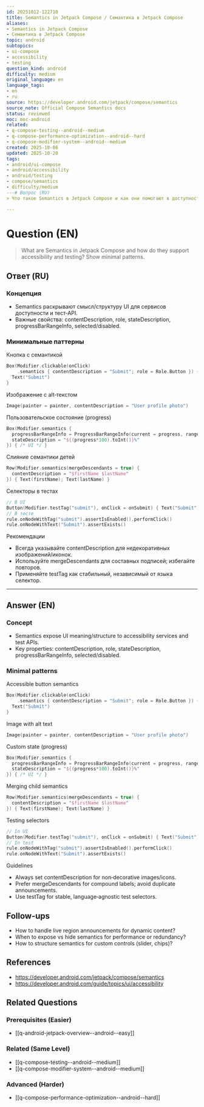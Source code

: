 ```yaml
---
id: 20251012-122710
title: Semantics in Jetpack Compose / Семантика в Jetpack Compose
aliases:
- Semantics in Jetpack Compose
- Семантика в Jetpack Compose
topic: android
subtopics:
- ui-compose
- accessibility
- testing
question_kind: android
difficulty: medium
original_language: en
language_tags:
- en
- ru
source: https://developer.android.com/jetpack/compose/semantics
source_note: Official Compose Semantics docs
status: reviewed
moc: moc-android
related:
- q-compose-testing--android--medium
- q-compose-performance-optimization--android--hard
- q-compose-modifier-system--android--medium
created: 2025-10-06
updated: 2025-10-20
tags:
- android/ui-compose
- android/accessibility
- android/testing
- compose/semantics
- difficulty/medium
---# Вопрос (RU)
> Что такое Semantics в Jetpack Compose и как они помогают в доступности и тестировании? Приведите минимальные паттерны.

---
```


# Question (EN)
> What are Semantics in Jetpack Compose and how do they support accessibility and testing? Show minimal patterns.

## Ответ (RU)

### Концепция
- Semantics раскрывают смысл/структуру UI для сервисов доступности и тест‑API.
- Важные свойства: contentDescription, role, stateDescription, progressBarRangeInfo, selected/disabled.

### Минимальные паттерны

Кнопка с семантикой
```kotlin
Box(Modifier.clickable(onClick)
    .semantics { contentDescription = "Submit"; role = Role.Button }) {
  Text("Submit")
}
```

Изображение с alt‑текстом
```kotlin
Image(painter = painter, contentDescription = "User profile photo")
```

Пользовательское состояние (progress)
```kotlin
Box(Modifier.semantics {
  progressBarRangeInfo = ProgressBarRangeInfo(current = progress, range = 0f..1f)
  stateDescription = "${(progress*100).toInt()}%"
}) { /* UI */ }
```

Слияние семантики детей
```kotlin
Row(Modifier.semantics(mergeDescendants = true) {
  contentDescription = "$firstName $lastName"
}) { Text(firstName); Text(lastName) }
```

Селекторы в тестах
```kotlin
// В UI
Button(Modifier.testTag("submit"), onClick = onSubmit) { Text("Submit") }
// В тесте
rule.onNodeWithTag("submit").assertIsEnabled().performClick()
rule.onNodeWithText("Submit").assertExists()
```

Рекомендации
- Всегда указывайте contentDescription для недекоративных изображений/иконок.
- Используйте mergeDescendants для составных подписей; избегайте повторов.
- Применяйте testTag как стабильный, независимый от языка селектор.

---

## Answer (EN)

### Concept
- Semantics expose UI meaning/structure to accessibility services and test APIs.
- Key properties: contentDescription, role, stateDescription, progressBarRangeInfo, selected/disabled.

### Minimal patterns

Accessible button semantics
```kotlin
Box(Modifier.clickable(onClick)
    .semantics { contentDescription = "Submit"; role = Role.Button }) {
  Text("Submit")
}
```

Image with alt text
```kotlin
Image(painter = painter, contentDescription = "User profile photo")
```

Custom state (progress)
```kotlin
Box(Modifier.semantics {
  progressBarRangeInfo = ProgressBarRangeInfo(current = progress, range = 0f..1f)
  stateDescription = "${(progress*100).toInt()}%"
}) { /* UI */ }
```

Merging child semantics
```kotlin
Row(Modifier.semantics(mergeDescendants = true) {
  contentDescription = "$firstName $lastName"
}) { Text(firstName); Text(lastName) }
```

Testing selectors
```kotlin
// In UI
Button(Modifier.testTag("submit"), onClick = onSubmit) { Text("Submit") }
// In test
rule.onNodeWithTag("submit").assertIsEnabled().performClick()
rule.onNodeWithText("Submit").assertExists()
```

Guidelines
- Always set contentDescription for non‑decorative images/icons.
- Prefer mergeDescendants for compound labels; avoid duplicate announcements.
- Use testTag for stable, language‑agnostic test selectors.

## Follow-ups
- How to handle live region announcements for dynamic content?
- When to expose vs hide semantics for performance or redundancy?
- How to structure semantics for custom controls (slider, chips)?

## References
- https://developer.android.com/jetpack/compose/semantics
- https://developer.android.com/guide/topics/ui/accessibility

## Related Questions

### Prerequisites (Easier)
- [[q-android-jetpack-overview--android--easy]]

### Related (Same Level)
- [[q-compose-testing--android--medium]]
- [[q-compose-modifier-system--android--medium]]

### Advanced (Harder)
- [[q-compose-performance-optimization--android--hard]]

